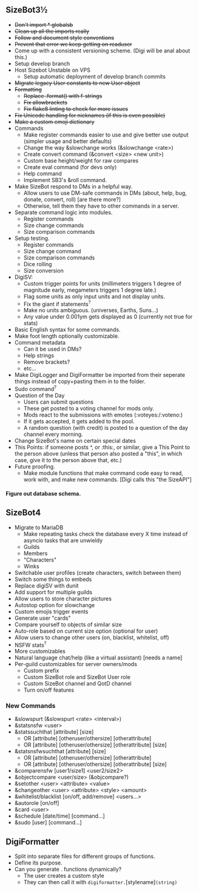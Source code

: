## SizeBot3½

* ~~Don't import * globalsb~~
* ~~Clean up all the imports really~~
* ~~Follow and document style conventions~~
* ~~Prevent that error we keep getting on readuser~~
* Come up with a consistent versioning scheme. (Digi will be anal about this.)
* Setup develop branch
* Host Sizebot Unstable on VPS
    * Setup automatic deployment of develop branch commits
* ~~Migrate legacy User constants to new User object~~
* ~~Formatting~~
    * ~~Replace .format() with f-strings~~
    * ~~Fix allowbrackets~~
    * ~~Fix flake8 linting to check for more issues~~
* ~~Fix Unicode handling for nicknames (if this is even possible)~~
* ~~Make a custom emoji dictionary~~
* Commands
    * Make register commands easier to use and give better use output (simpler usage and better defaults)
    * Change the way &slowchange works (&slowchange \<rate\>)
    * Create convert command (&convert \<size\> \<new unit\>)
    * Custom base height/weight for raw compares
    * Create eval command (for devs only)
    * Help command
    * Implement SB3's &roll command.
* Make SizeBot respond to DMs in a helpful way.
    * Allow users to use DM-safe commands in DMs (about, help, bug, donate, convert, roll) \[are there more?\]
    * Otherwise, tell them they have to other commands in a server.
* Separate command logic into modules.
    * Register commands
    * Size change commands
    * Size comparison commands
* Setup testing.
    * Register commands
    * Size change command
    * Size comparison commands
    * Dice rolling
    * Size conversion
* DigiSV:
    * Custom trigger points for units (millimeters triggers 1 degree of magnitude early, megameters triggers 1 degree late.)
    * Flag some units as only input units and not display units.
    * Fix the giant if statements<sup>?</sup>
    * Make no units ambiguous. (universes, Earths, Suns...)
    * Any value under 0.001ym gets displayed as 0 (currently not true for stats)
* Basic English syntax for some commands.
* Make foot length optionally customizable.
* Command metadata
    * Can it be used in DMs?
    * Help strings
    * Remove brackets?
    * etc...
* Make DigiLogger and DigiFormatter be imported from their seperate things instead of copy+pasting them in to the folder.
* Sudo command<sup>?</sup>
* Question of the Day
    * Users can submit questions
    * These get posted to a voting channel for mods only.
    * Mods react to the submissions with emotes (:voteyes:/:voteno:)
    * If it gets accepted, it gets added to the pool.
    * A random question (with credit) is posted to a question of the day channel every morning.
* Change SizeBot's name on certain special dates
* This Points: if someone posts ^, or :this:, or similar, give a This Point to the person above (unless that person also posted a "this", in which case, give it to the person above that, etc.)
* Future proofing.
    * Make module functions that make command code easy to read, work with, and make new commands. \[Digi calls this "the SizeAPI"\]

#### Figure out database schema.

## SizeBot4

* Migrate to MariaDB
    * Make repeating tasks check the database every X time instead of asyncio tasks that are unwieldy
    * Guilds
    * Members
    * "Characters"
    * Winks
* Switchable user profiles (create characters, switch between them)
* Switch some things to embeds
* Replace digiSV with dunit
* Add support for multiple guilds
* Allow users to store character pictures
* Autostop option for slowchange
* Custom emojis trigger events
* Generate user "cards"
* Compare yourself to objects of similar size
* Auto-role based on current size option (optional for user)
* Allow users to change other users (on, blacklist, whitelist, off)
* NSFW stats<sup>?</sup>
* More customizables
* Natural language chat/help (like a virtual assistant) \[needs a name\]
* Per-guild customizables for server owners/mods
    * Custom prefix
    * Custom SizeBot role and SizeBot User role
    * Custom SizeBot channel and QotD channel
    * Turn on/off features

### New Commands

* &slowspurt (&slowspurt \<rate\> \<interval\>)
* &statsnsfw \<user\>
* &statssuchthat \[attribute\] \[size\]
    * OR \[attribute\] \[otheruser/othersize\] \[otherattribute\]
    * OR \[attribute\] \[otheruser/othersize\] \[otherattribute\] \[size\]
* &statsnsfwsuchthat \[attribute\] \[size\]
    * OR \[attribute\] \[otheruser/othersize\] \[otherattribute\]
    * OR \[attribute\] \[otheruser/othersize\] \[otherattribute\] \[size\]
* &comparensfw \[user1/size1\] \<user2/size2\>
* &objectcompare \<user/size\> (&objcompare?)
* &setother \<user\> \<attribute\> \<value\>
* &changeother \<user\> \<attribute\> \<style\> \<amount\>
* &whitelist/blacklist \[on/off, add/remove\] \<users...\>
* &autorole \[on/off\]
* &card \<user\>
* &schedule \[date/time\] \[command...\]
* &sudo \[user\] \[command...\]

## DigiFormatter

* Split into separate files for different groups of functions.
* Define its purpose.
* Can you generate . functions dynamically?
    * The user creates a custom style
    * They can then call it with `digiformatter.`\[stylename\]`(string)`
